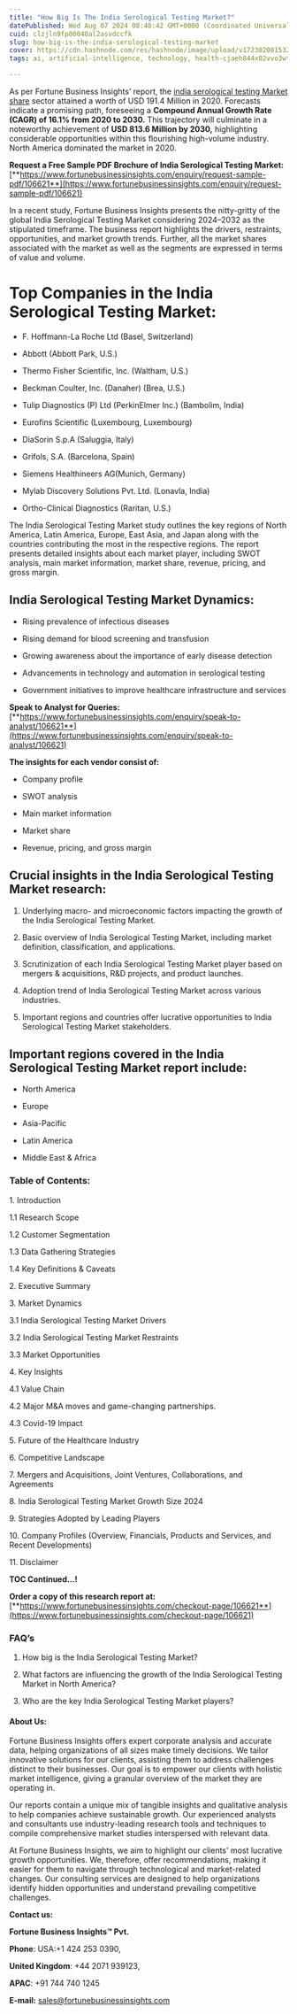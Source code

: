 ```yaml
---
title: "How Big Is The India Serological Testing Market?"
datePublished: Wed Aug 07 2024 08:40:42 GMT+0000 (Coordinated Universal Time)
cuid: clzjln9fp00040al2asvdccfk
slug: how-big-is-the-india-serological-testing-market
cover: https://cdn.hashnode.com/res/hashnode/image/upload/v1723020015323/14708a3f-51a3-4c69-ba5f-04d9b0486979.png
tags: ai, artificial-intelligence, technology, health-cjaeh844x02vvo3wtj5r2s75q, healthcare

---
```


As per Fortune Business Insights’ report, the [india serological testing Market share](https://www.fortunebusinessinsights.com/india-serological-testing-market-106621) sector attained a worth of USD 191.4 Million in 2020. Forecasts indicate a promising path, foreseeing a **Compound Annual Growth Rate (CAGR) of 16.1% from 2020 to 2030.** This trajectory will culminate in a noteworthy achievement of **USD 813.6 Million by 2030,** highlighting considerable opportunities within this flourishing high-volume industry. North America dominated the market in 2020.

**Request a Free Sample PDF Brochure of India Serological Testing Market:** [**https://www.fortunebusinessinsights.com/enquiry/request-sample-pdf/106621**](https://www.fortunebusinessinsights.com/enquiry/request-sample-pdf/106621)

In a recent study, Fortune Business Insights presents the nitty-gritty of the global India Serological Testing Market considering 2024–2032 as the stipulated timeframe. The business report highlights the drivers, restraints, opportunities, and market growth trends. Further, all the market shares associated with the market as well as the segments are expressed in terms of value and volume.

# **Top Companies in the India Serological Testing Market:**

* F. Hoffmann-La Roche Ltd (Basel, Switzerland)
    
* Abbott (Abbott Park, U.S.)
    
* Thermo Fisher Scientific, Inc. (Waltham, U.S.)
    
* Beckman Coulter, Inc. (Danaher) (Brea, U.S.)
    
* Tulip Diagnostics (P) Ltd (PerkinElmer Inc.) (Bambolim, India)
    
* Eurofins Scientific (Luxembourg, Luxembourg)
    
* DiaSorin S.p.A (Saluggia, Italy)
    
* Grifols, S.A. (Barcelona, Spain)
    
* Siemens Healthineers AG(Munich, Germany)
    
* Mylab Discovery Solutions Pvt. Ltd. (Lonavla, India)
    
* Ortho-Clinical Diagnostics (Raritan, U.S.)
    

The India Serological Testing Market study outlines the key regions of North America, Latin America, Europe, East Asia, and Japan along with the countries contributing the most in the respective regions. The report presents detailed insights about each market player, including SWOT analysis, main market information, market share, revenue, pricing, and gross margin.

## India Serological Testing Market **Dynamics**:

* Rising prevalence of infectious diseases
    
* Rising demand for blood screening and transfusion
    
* Growing awareness about the importance of early disease detection
    
* Advancements in technology and automation in serological testing
    
* Government initiatives to improve healthcare infrastructure and services
    

**Speak to Analyst for Queries:** [**https://www.fortunebusinessinsights.com/enquiry/speak-to-analyst/106621**](https://www.fortunebusinessinsights.com/enquiry/speak-to-analyst/106621)

**The insights for each vendor consist of:**

* Company profile
    
* SWOT analysis
    
* Main market information
    
* Market share
    
* Revenue, pricing, and gross margin
    

## **Crucial insights in the India Serological Testing Market research:**

1. Underlying macro- and microeconomic factors impacting the growth of the India Serological Testing Market.
    
2. Basic overview of India Serological Testing Market, including market definition, classification, and applications.
    
3. Scrutinization of each India Serological Testing Market player based on mergers & acquisitions, R&D projects, and product launches.
    
4. Adoption trend of India Serological Testing Market across various industries.
    
5. Important regions and countries offer lucrative opportunities to India Serological Testing Market stakeholders.
    

## **Important regions covered in the India Serological Testing Market report include:**

* North America
    
* Europe
    
* Asia-Pacific
    
* Latin America
    
* Middle East & Africa
    

### **Table of Contents:**

1\. Introduction

1.1 Research Scope

1.2 Customer Segmentation

1.3 Data Gathering Strategies

1.4 Key Definitions & Caveats

2\. Executive Summary

3\. Market Dynamics

3.1 India Serological Testing Market Drivers

3.2 India Serological Testing Market Restraints

3.3 Market Opportunities

4\. Key Insights

4.1 Value Chain

4.2 Major M&A moves and game-changing partnerships.

4.3 Covid-19 Impact

5\. Future of the Healthcare Industry

6\. Competitive Landscape

7\. Mergers and Acquisitions, Joint Ventures, Collaborations, and Agreements

8\. India Serological Testing Market Growth Size 2024

9\. Strategies Adopted by Leading Players

10\. Company Profiles (Overview, Financials, Products and Services, and Recent Developments)

11\. Disclaimer

**TOC Continued…!**

**Order a copy of this research report at:** [**https://www.fortunebusinessinsights.com/checkout-page/106621**](https://www.fortunebusinessinsights.com/checkout-page/106621)

### **FAQ’s**

1. How big is the India Serological Testing Market?
    
2. What factors are influencing the growth of the India Serological Testing Market in North America?
    
3. Who are the key India Serological Testing Market players?
    

#### **About Us:**

Fortune Business Insights offers expert corporate analysis and accurate data, helping organizations of all sizes make timely decisions. We tailor innovative solutions for our clients, assisting them to address challenges distinct to their businesses. Our goal is to empower our clients with holistic market intelligence, giving a granular overview of the market they are operating in.

Our reports contain a unique mix of tangible insights and qualitative analysis to help companies achieve sustainable growth. Our experienced analysts and consultants use industry-leading research tools and techniques to compile comprehensive market studies interspersed with relevant data.

At Fortune Business Insights, we aim to highlight our clients' most lucrative growth opportunities. We, therefore, offer recommendations, making it easier for them to navigate through technological and market-related changes. Our consulting services are designed to help organizations identify hidden opportunities and understand prevailing competitive challenges.

**Contact us:**

**Fortune Business Insights™ Pvt.**

**Phone**: USA:+1 424 253 0390,

**United Kingdom**: +44 2071 939123,

**APAC**: +91 744 740 1245

**E-mail:** [sales@fortunebusinessinsights.com](mailto:sales@fortunebusinessinsights.com)